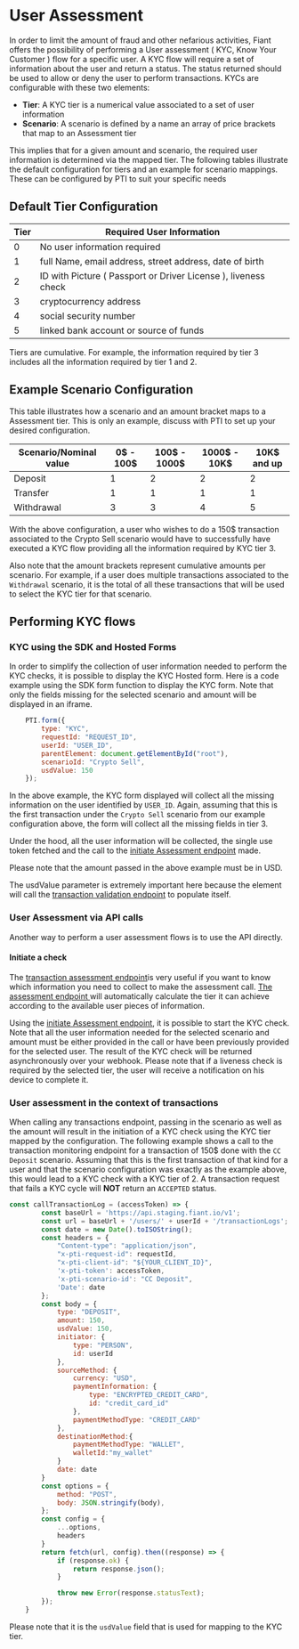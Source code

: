 # User Assessment

In order to limit the amount of fraud and other nefarious activities, Fiant offers the possibility of performing a User assessment ( KYC, Know Your Customer ) flow for a specific user.
A KYC flow will require a set of information about the user and return a status. The status returned should be used to allow or deny the user to perform transactions.
KYCs are configurable with these two elements:

* **Tier**: A KYC tier is a numerical value associated to a set of user information
* **Scenario**: A scenario is defined by a name an array of price brackets that map to an Assessment tier

This implies that for a given amount and scenario, the required user information is determined via the mapped tier. The following tables illustrate the default configuration 
for tiers and an example for scenario mappings.
These can be configured by PTI to suit your specific needs

## Default Tier Configuration

| Tier | Required User Information                                      |
|------|----------------------------------------------------------------|
| 0    | No user information required                                   |  
| 1    | full Name, email address, street address, date of birth        |  
| 2    | ID with Picture ( Passport or Driver License ), liveness check |
| 3    | cryptocurrency address                                         |
| 4    | social security number                                         |
| 5    | linked bank account or source of funds                         |

Tiers are cumulative. For example, the information required by tier 3 includes all the information required by tier 1 and 2.

## Example Scenario Configuration

This table illustrates how a scenario and an amount bracket maps to a Assessment tier.
This is only an example, discuss with PTI to set up your desired configuration. 

| Scenario/Nominal value | 0$ - 100$                              | 100$ - 1000$ | 1000$ - 10K$ | 10K$ and up |
|------------------------|----------------------------------------|--------------|--------------|-------------|
| Deposit                | 1                                      | 2            | 2            | 2           |  
| Transfer               | 1                                      | 1            | 1            | 1           |
| Withdrawal             | 3                                      | 3            | 4            | 5           |

With the above configuration, a user who wishes to do a 150$ transaction associated to the Crypto Sell scenario 
would have to successfully have executed a KYC flow providing all the information required by KYC tier 3.

Also note that the amount brackets represent cumulative amounts per scenario. For example, if a user does multiple transactions
associated to the `Withdrawal` scenario, it is the total of all these transactions that will be used to select the KYC tier for that scenario.


## Performing KYC flows

### KYC using the SDK and Hosted Forms

In order to simplify the collection of user information needed to perform the KYC checks, it is possible to display the KYC Hosted form. Here is a code
example using the SDK form function to display the KYC form. Note that only the fields missing for the selected scenario and amount will be displayed in an iframe.

```js
    PTI.form({
        type: "KYC",
        requestId: "REQUEST_ID",
        userId: "USER_ID",
        parentElement: document.getElementById("root"),
        scenarioId: "Crypto Sell",
        usdValue: 150
    });
```

In the above example, the KYC form displayed will collect all the missing information on the user identified by `USER_ID`. Again, assuming that this
is the first transaction under the `Crypto Sell` scenario from our example configuration above, the form will collect all the missing fields in tier 3.

Under the hood, all the user information will be collected, the single use token fetched and the call to the [initiate Assessment endpoint](https://provenancetech.github.io/pti-docs/api/v1/#/User%20Assessment/startUserAssessment) made.

Please note that the amount passed in the above example must be in USD.

The usdValue parameter is extremely important here because the element will call the [transaction validation endpoint](https://fiant.readme.io/reference/transactioninformationassessment) to populate itself.

### User Assessment via API calls

Another way to perform a user assessment flows is to use the API directly.

#### Initiate a check

The [transaction assessment endpoint](https://fiant.readme.io/reference/transactioninformationassessment)is very useful if you want 
to know which information you need to collect to make the assessment call. 
[The assessment endpoint ](https://fiant.readme.io/reference/startuserassessment)will 
automatically calculate the tier it can achieve according to the available user pieces of
information.


Using the [initiate Assessment endpoint](https://provenancetech.github.io/pti-docs/api/v1/#/User%20Assessment/startUserAssessment), it is possible to start the KYC check.
Note that all the user information needed for the selected scenario and amount must be either provided in the call or have been previously provided for the
selected user. The result of the KYC check will be returned asynchronously over your webhook. Please note that if a liveness check is required by the selected
tier, the user will receive a notification on his device to complete it.

### User assessment in the context of transactions

When calling any transactions endpoint, passing in the scenario as well as the amount will result in the initiation of a KYC check using the
KYC tier mapped by the configuration. The following example shows a call to the transaction monitoring endpoint for a transaction of 150$ done with
the `CC Deposit` scenario. Assuming that this is the first transaction of that kind for a user and that the scenario configuration was exactly as the example above, 
this would lead to a KYC check with a KYC tier of 2. A transaction request that fails a KYC cycle will **NOT** return an `ACCEPTED` status.

```js
const callTransactionLog = (accessToken) => {
        const baseUrl = 'https://api.staging.fiant.io/v1';
        const url = baseUrl + '/users/' + userId + '/transactionLogs';
        const date = new Date().toISOString();
        const headers = {
            "Content-type": "application/json",
            "x-pti-request-id": requestId,
            "x-pti-client-id": "${YOUR_CLIENT_ID}",
            'x-pti-token': accessToken,
            'x-pti-scenario-id': "CC Deposit",
            'Date': date
        };
        const body = {
            type: "DEPOSIT",
            amount: 150,
            usdValue: 150,
            initiator: {
                type: "PERSON",
                id: userId
            },
            sourceMethod: {
                currency: "USD",
                paymentInformation: {
                    type: "ENCRYPTED_CREDIT_CARD",
                    id: "credit_card_id"
                },
                paymentMethodType: "CREDIT_CARD"
            },
            destinationMethod:{
                paymentMethodType: "WALLET",
                walletId:"my_wallet"
            }
            date: date
        }
        const options = {
            method: "POST",
            body: JSON.stringify(body),
        };
        const config = {
            ...options,
            headers
        }
        return fetch(url, config).then((response) => {
            if (response.ok) {
                return response.json();
            }

            throw new Error(response.statusText);
        });
    }
```

Please note that it is the `usdValue` field that is used for mapping to the KYC tier.
